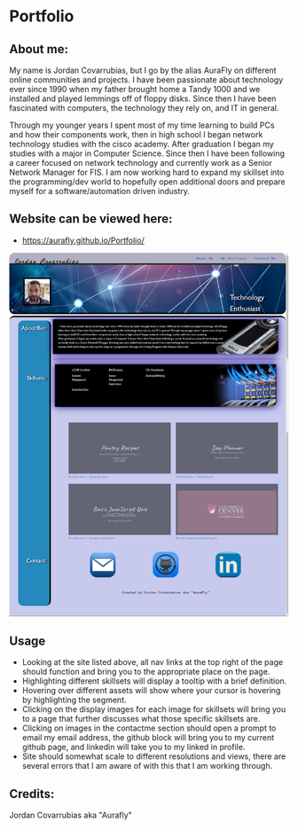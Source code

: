 # Portfolio
## About me:

My name is Jordan Covarrubias, but I go by the alias AuraFly on different online communities and projects. I have been passionate about technology ever since 1990 when my father brought home a Tandy 1000 and we installed and played lemmings off of floppy disks. Since then I have been fascinated with computers, the technology they rely on, and IT in general.

Through my younger years I spent most of my time learning to build PCs and how their components work, then in high school I began network technology studies with the cisco academy. After graduation I began my studies with a major in Computer Science. Since then I have been following a career focused on network technology and currently work as a Senior Network Manager for FIS. I am now working hard to expand my skillset into the programming/dev world to hopefully open additional doors and prepare myself for a software/automation driven industry.

## Website can be viewed here:
- https://aurafly.github.io/Portfolio/


![Example Screenshot](./assets/SS2.jpg)


## Usage
- Looking at the site listed above, all nav links at the top right of the page should function and bring you to the appropriate place on the page.
- Highlighting different skillsets will display a tooltip with a brief definition.
- Hovering over different assets will show where your cursor is hovering by highlighting the segment.
- Clicking on the display images for each image for skillsets will bring you to a page that further discusses what those specific skillsets are.
- Clicking on images in the contactme section should open a prompt to email my email address, the github block will bring you to my current github page, and linkedin will take you to my linked in profile.
- Site should somewhat scale to different resolutions and views, there are several errors that I am aware of with this that I am working through.

## Credits:
Jordan Covarrubias aka "Aurafly"
